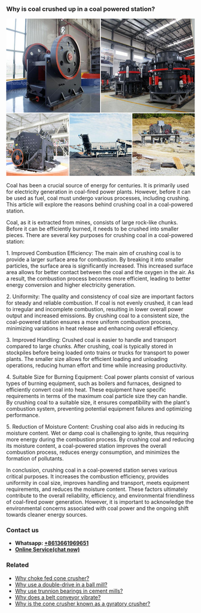 <h3>Why is coal crushed up in a coal powered station?</h3><img src='1701742492.jpg' alt=''><p>Coal has been a crucial source of energy for centuries. It is primarily used for electricity generation in coal-fired power plants. However, before it can be used as fuel, coal must undergo various processes, including crushing. This article will explore the reasons behind crushing coal in a coal-powered station.</p><p>Coal, as it is extracted from mines, consists of large rock-like chunks. Before it can be efficiently burned, it needs to be crushed into smaller pieces. There are several key purposes for crushing coal in a coal-powered station:</p><p>1. Improved Combustion Efficiency: The main aim of crushing coal is to provide a larger surface area for combustion. By breaking it into smaller particles, the surface area is significantly increased. This increased surface area allows for better contact between the coal and the oxygen in the air. As a result, the combustion process becomes more efficient, leading to better energy conversion and higher electricity generation.</p><p>2. Uniformity: The quality and consistency of coal size are important factors for steady and reliable combustion. If coal is not evenly crushed, it can lead to irregular and incomplete combustion, resulting in lower overall power output and increased emissions. By crushing coal to a consistent size, the coal-powered station ensures a more uniform combustion process, minimizing variations in heat release and enhancing overall efficiency.</p><p>3. Improved Handling: Crushed coal is easier to handle and transport compared to large chunks. After crushing, coal is typically stored in stockpiles before being loaded onto trains or trucks for transport to power plants. The smaller size allows for efficient loading and unloading operations, reducing human effort and time while increasing productivity.</p><p>4. Suitable Size for Burning Equipment: Coal power plants consist of various types of burning equipment, such as boilers and furnaces, designed to efficiently convert coal into heat. These equipment have specific requirements in terms of the maximum coal particle size they can handle. By crushing coal to a suitable size, it ensures compatibility with the plant's combustion system, preventing potential equipment failures and optimizing performance.</p><p>5. Reduction of Moisture Content: Crushing coal also aids in reducing its moisture content. Wet or damp coal is challenging to ignite, thus requiring more energy during the combustion process. By crushing coal and reducing its moisture content, a coal-powered station improves the overall combustion process, reduces energy consumption, and minimizes the formation of pollutants.</p><p>In conclusion, crushing coal in a coal-powered station serves various critical purposes. It increases the combustion efficiency, provides uniformity in coal size, improves handling and transport, meets equipment requirements, and reduces the moisture content. These factors ultimately contribute to the overall reliability, efficiency, and environmental friendliness of coal-fired power generation. However, it is important to acknowledge the environmental concerns associated with coal power and the ongoing shift towards cleaner energy sources.</p><h3>Contact us</h3><ul><li><strong>Whatsapp:&nbsp;<a href="https://wa.me/8613661969651">+8613661969651</a></strong></li><li><a href="https://swt.shibang-china.com/?git&amp;zhl&amp;Why is coal crushed up in a coal powered station"><strong>Online Service(chat now)</strong></a></li></ul><h3>Related</h3><ul><li><a href='Why choke fed cone crusher.md'>Why choke fed cone crusher?</a></li><li><a href='Why use a doubledrive in a ball mill.md'>Why use a double-drive in a ball mill?</a></li><li><a href='Why use trunnion bearings in cement mills.md'>Why use trunnion bearings in cement mills?</a></li><li><a href='Why does a belt conveyor vibrate.md'>Why does a belt conveyor vibrate?</a></li><li><a href='Why is the cone crusher known as a gyratory crusher.md'>Why is the cone crusher known as a gyratory crusher?</a></li></ul>